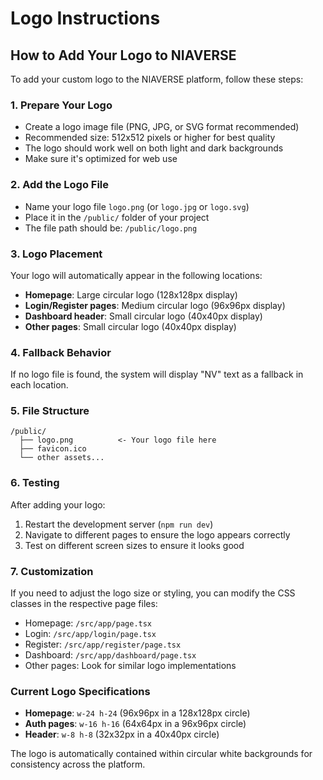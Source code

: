 # Logo Instructions

## How to Add Your Logo to NIAVERSE

To add your custom logo to the NIAVERSE platform, follow these steps:

### 1. Prepare Your Logo
- Create a logo image file (PNG, JPG, or SVG format recommended)
- Recommended size: 512x512 pixels or higher for best quality
- The logo should work well on both light and dark backgrounds
- Make sure it's optimized for web use

### 2. Add the Logo File
- Name your logo file `logo.png` (or `logo.jpg` or `logo.svg`)
- Place it in the `/public/` folder of your project
- The file path should be: `/public/logo.png`

### 3. Logo Placement
Your logo will automatically appear in the following locations:
- **Homepage**: Large circular logo (128x128px display)
- **Login/Register pages**: Medium circular logo (96x96px display)
- **Dashboard header**: Small circular logo (40x40px display)
- **Other pages**: Small circular logo (40x40px display)

### 4. Fallback Behavior
If no logo file is found, the system will display "NV" text as a fallback in each location.

### 5. File Structure
```
/public/
  ├── logo.png          <- Your logo file here
  ├── favicon.ico
  └── other assets...
```

### 6. Testing
After adding your logo:
1. Restart the development server (`npm run dev`)
2. Navigate to different pages to ensure the logo appears correctly
3. Test on different screen sizes to ensure it looks good

### 7. Customization
If you need to adjust the logo size or styling, you can modify the CSS classes in the respective page files:
- Homepage: `/src/app/page.tsx`
- Login: `/src/app/login/page.tsx`
- Register: `/src/app/register/page.tsx`
- Dashboard: `/src/app/dashboard/page.tsx`
- Other pages: Look for similar logo implementations

### Current Logo Specifications
- **Homepage**: `w-24 h-24` (96x96px in a 128x128px circle)
- **Auth pages**: `w-16 h-16` (64x64px in a 96x96px circle)
- **Header**: `w-8 h-8` (32x32px in a 40x40px circle)

The logo is automatically contained within circular white backgrounds for consistency across the platform.